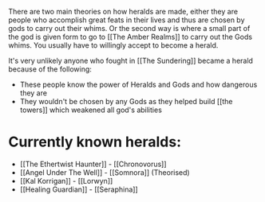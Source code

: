 There are two main theories on how heralds are made, either they are people who accomplish great feats in their lives and thus are chosen by gods to carry out their whims. Or the second way is where a small part of the god is given form to go to [[The Amber Realms]] to carry out the Gods whims. You usually have to willingly accept to become a herald.

It's very unlikely anyone who fought in [[The Sundering]] became a herald because of the following: 
- These people know the power of Heralds and Gods and how dangerous they are 
- They wouldn't be chosen by any Gods as they helped build [[the towers]] which weakened all god's abilities

# Currently known heralds:
- [[The Ethertwist Haunter]] - [[Chronovorus]] 
- [[Angel Under The Well]] - [[Somnora]] (Theorised)
- [[Kal Korrigan]] - [[Lorwyn]]
- [[Healing Guardian]] - [[Seraphina]]


